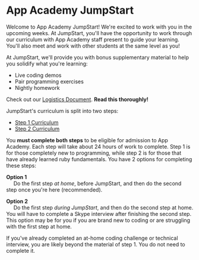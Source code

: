 # App Academy JumpStart

Welcome to App Academy JumpStart! We're excited to work with you in the upcoming weeks. At JumpStart, you'll have the opportunity to work through our curriculum with App Academy staff present to guide your learning. You'll also meet and work with other students at the same level as you!

At JumpStart, we'll provide you with bonus supplementary material to help you solidify what you're learning:
  * Live coding demos
  * Pair programming exercises
  * Nightly homework

Check out our [Logistics Document][logistics]. **Read this thoroughly!**

JumpStart's curriculum is split into two steps:
  * [Step 1 Curriculum][step-1]
  * [Step 2 Curriculum][step-2]

You **must complete both steps** to be eligible for admission to App Academy. Each step will take about 24 hours of work to complete. Step 1 is for those completely new to programming, while step 2 is for those that have already learned ruby fundamentals. You have 2 options for completing these steps:

  **Option 1**
  <br />
  &nbsp;&nbsp;&nbsp;&nbsp;
  Do the first step *at home*, before JumpStart, and then do the second step once you're here (recommended).

  <!-- &nbsp;&nbsp;&nbsp;&nbsp;
  **Option 2**
  <br />
  &nbsp;&nbsp;&nbsp;&nbsp;
  Do the first step *during JumpStart*, and then return for a *second round of JumpStart* (for a total of 4 weeks) to complete the second step. This option may be for you if you are brand new to coding or are struggling with the first step at home. -->

  **Option 2**
  <br />
  &nbsp;&nbsp;&nbsp;&nbsp;
  Do the first step *during JumpStart*, and then do the second step at home. You will have to complete a Skype interview after finishing the second step. This option may be for you if you are brand new to coding or are struggling with the first step at home.

If you've already completed an at-home coding challenge or technical interview, you are likely beyond the material of step 1. You do not need to complete it.

[step-1]: https://app-academy.gitbooks.io/prep-step-1/content/
[step-2]: https://app-academy.gitbooks.io/prep-step-2/content/
[logistics]: ./logistics.html
